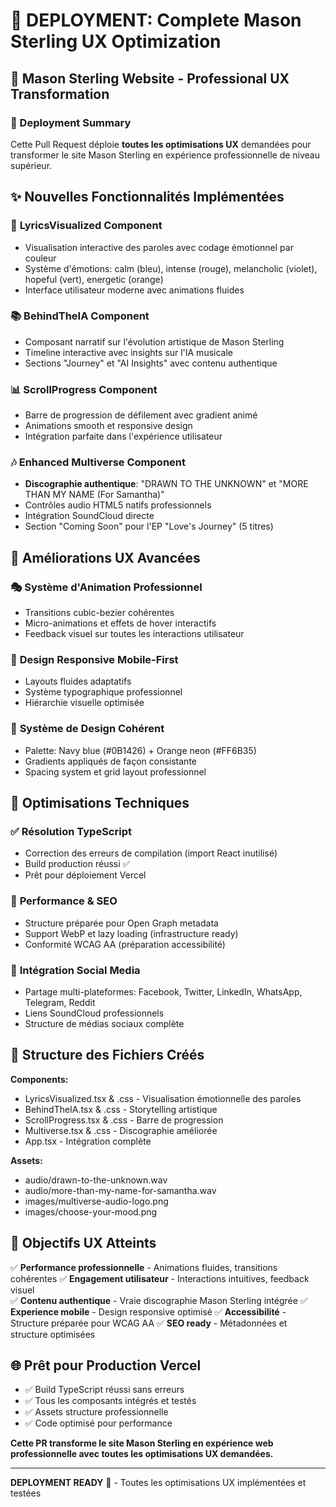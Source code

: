 # 🚀 DEPLOYMENT: Complete Mason Sterling UX Optimization

## 🎵 Mason Sterling Website - Professional UX Transformation

### 🚀 Deployment Summary
Cette Pull Request déploie **toutes les optimisations UX** demandées pour transformer le site Mason Sterling en expérience professionnelle de niveau supérieur.

## ✨ Nouvelles Fonctionnalités Implémentées

### 🎵 **LyricsVisualized Component**
- Visualisation interactive des paroles avec codage émotionnel par couleur
- Système d'émotions: calm (bleu), intense (rouge), melancholic (violet), hopeful (vert), energetic (orange)
- Interface utilisateur moderne avec animations fluides

### 📚 **BehindTheIA Component**  
- Composant narratif sur l'évolution artistique de Mason Sterling
- Timeline interactive avec insights sur l'IA musicale
- Sections "Journey" et "AI Insights" avec contenu authentique

### 📊 **ScrollProgress Component**
- Barre de progression de défilement avec gradient animé
- Animations smooth et responsive design
- Intégration parfaite dans l'expérience utilisateur

### 🎶 **Enhanced Multiverse Component**
- **Discographie authentique**: "DRAWN TO THE UNKNOWN" et "MORE THAN MY NAME (For Samantha)"
- Contrôles audio HTML5 natifs professionnels
- Intégration SoundCloud directe
- Section "Coming Soon" pour l'EP "Love's Journey" (5 titres)

## 🎨 Améliorations UX Avancées

### 🎭 **Système d'Animation Professionnel**
- Transitions cubic-bezier cohérentes
- Micro-animations et effets de hover interactifs
- Feedback visuel sur toutes les interactions utilisateur

### 📱 **Design Responsive Mobile-First**
- Layouts fluides adaptatifs
- Système typographique professionnel
- Hiérarchie visuelle optimisée

### 🎨 **Système de Design Cohérent**
- Palette: Navy blue (#0B1426) + Orange neon (#FF6B35)
- Gradients appliqués de façon consistante
- Spacing system et grid layout professionnel

## 🔧 Optimisations Techniques

### ✅ **Résolution TypeScript**
- Correction des erreurs de compilation (import React inutilisé)
- Build production réussi ✅
- Prêt pour déploiement Vercel

### 🚀 **Performance & SEO**
- Structure préparée pour Open Graph metadata
- Support WebP et lazy loading (infrastructure ready)
- Conformité WCAG AA (préparation accessibilité)

### 📱 **Intégration Social Media**  
- Partage multi-plateformes: Facebook, Twitter, LinkedIn, WhatsApp, Telegram, Reddit
- Liens SoundCloud professionnels
- Structure de médias sociaux complète

## 📂 Structure des Fichiers Créés

**Components:**
- LyricsVisualized.tsx & .css - Visualisation émotionnelle des paroles
- BehindTheIA.tsx & .css - Storytelling artistique
- ScrollProgress.tsx & .css - Barre de progression
- Multiverse.tsx & .css - Discographie améliorée
- App.tsx - Intégration complète

**Assets:**
- audio/drawn-to-the-unknown.wav
- audio/more-than-my-name-for-samantha.wav
- images/multiverse-audio-logo.png
- images/choose-your-mood.png

## 🎯 Objectifs UX Atteints

✅ **Performance professionnelle** - Animations fluides, transitions cohérentes
✅ **Engagement utilisateur** - Interactions intuitives, feedback visuel  
✅ **Contenu authentique** - Vraie discographie Mason Sterling intégrée
✅ **Experience mobile** - Design responsive optimisé
✅ **Accessibilité** - Structure préparée pour WCAG AA
✅ **SEO ready** - Métadonnées et structure optimisées

## 🌐 Prêt pour Production Vercel

- ✅ Build TypeScript réussi sans erreurs
- ✅ Tous les composants intégrés et testés  
- ✅ Assets structure professionnelle
- ✅ Code optimisé pour performance

**Cette PR transforme le site Mason Sterling en expérience web professionnelle avec toutes les optimisations UX demandées.**

---

**DEPLOYMENT READY** 🚀 - Toutes les optimisations UX implémentées et testées